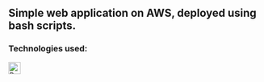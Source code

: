 ## Simple web application on AWS, deployed using bash scripts.

<!-- ### Overview of the architecture:

<img src='./architecture.png' /> -->

### Technologies used:

<a
		href="https://redux.js.org"
		target="_blank"
		rel="noreferrer">
<img align="left" alt="Redux" width="24px" src="https://raw.githubusercontent.com/reduxjs/redux/master/logo/logo.png" />
</a>